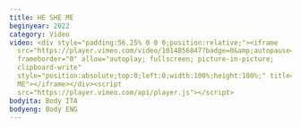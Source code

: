 ```yaml
---
title: HE SHE ME
beginyear: 2022
category: Video
video: <div style="padding:56.25% 0 0 0;position:relative;"><iframe
  src="https://player.vimeo.com/video/1014856847?badge=0&amp;autopause=0&amp;player_id=0&amp;app_id=58479"
  frameborder="0" allow="autoplay; fullscreen; picture-in-picture;
  clipboard-write"
  style="position:absolute;top:0;left:0;width:100%;height:100%;" title="HE SHE
  ME"></iframe></div><script
  src="https://player.vimeo.com/api/player.js"></script>
bodyita: Body ITA
bodyeng: Body ENG
---
```

